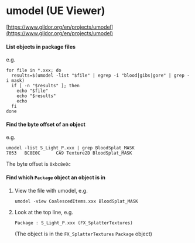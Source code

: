 # umodel (UE Viewer)

[https://www.gildor.org/en/projects/umodel](https://www.gildor.org/en/projects/umodel)

#### List objects in package files

e.g.

```
for file in *.xxx; do
  results=$(umodel -list "$file" | egrep -i "blood|gibs|gore" | grep -i mask)
  if [ -n "$results" ]; then
    echo "$file"
    echo "$results"
    echo
  fi
done
```

#### Find the byte offset of an object

e.g.

```
umodel -list S_Light_P.xxx | grep BloodSplat_MASK
7053   BC8E0C      CA9 Texture2D BloodSplat_MASK
```

The byte offset is `0xbc8e0c`

#### Find which `Package` object an object is in

1. View the file with umodel, e.g.

   ```
   umodel -view CoalescedItems.xxx BloodSplat_MASK
   ```

1. Look at the top line, e.g.

   ```
   Package : S_Light_P.xxx (FX_SplatterTextures)
   ```

   (The object is in the `FX_SplatterTextures` `Package` object)
